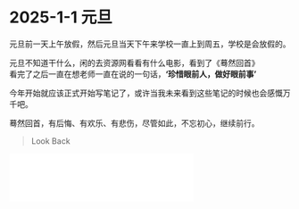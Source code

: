 # 2025-1-1 元旦

元旦前一天上午放假，然后元旦当天下午来学校一直上到周五，学校是会放假的。

元旦不知道干什么，闲的去资源网看看有什么电影，看到了《蓦然回首》  
看完了之后一直在想老师一直在说的一句话，**‘珍惜眼前人，做好眼前事’**

今年开始就应该正式开始写笔记了，或许当我未来看到这些笔记的时候也会感慨万千吧。

蓦然回首，有后悔、有欢乐、有悲伤，尽管如此，不忘初心，继续前行。

>Look Back

<iframe frameborder="no" border="0" marginwidth="0" marginheight="0" width=330 height=86 src="//music.163.com/outchain/player?type=2&id=1429424103&auto=1&height=66"></iframe>